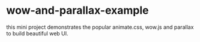 # wow-and-parallax-example
this mini project demonstrates the popular animate.css, wow.js and parallax to build beautiful web UI.
